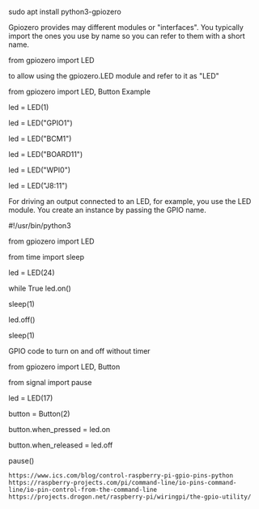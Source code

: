 sudo apt install python3-gpiozero

Gpiozero provides may different modules or "interfaces". You typically import the ones you use by name so you can refer to them with a short name.

from gpiozero import LED

to allow using the gpiozero.LED module and refer to it as "LED"

from gpiozero import LED, Button
Example

led = LED(1)

led = LED("GPIO1")

led = LED("BCM1")

led = LED("BOARD11")

led = LED("WPI0")

led = LED("J8:11")

For driving an output connected to an LED, for example, you use the LED module. You create an instance by passing the GPIO name.

#!/usr/bin/python3

from gpiozero import LED

from time import sleep

led = LED(24)

while True
   led.on()
    
   sleep(1)
    
   led.off()
   
   sleep(1)
   
GPIO code to turn on and off without timer

   from gpiozero import LED, Button
  
   from signal import pause

   led = LED(17)

   button = Button(2)


   button.when_pressed = led.on

   button.when_released = led.off

   pause()


    https://www.ics.com/blog/control-raspberry-pi-gpio-pins-python
    https://raspberry-projects.com/pi/command-line/io-pins-command-line/io-pin-control-from-the-command-line
    https://projects.drogon.net/raspberry-pi/wiringpi/the-gpio-utility/
